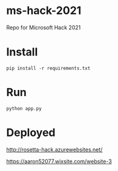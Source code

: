 # ms-hack-2021
Repo for Microsoft Hack 2021

# Install
`pip install -r requirements.txt`

# Run
`python app.py`

# Deployed
http://rosetta-hack.azurewebsites.net/

https://aaron52077.wixsite.com/website-3